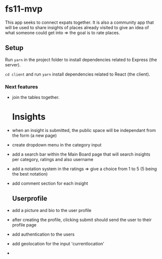 # fs11-mvp

This app seeks to connect expats together. It is also a community app that will be used to share insights of places already visited to give an idea of what someone could get into => the goal is to rate places.

## Setup

Run `yarn` in the project folder to install dependencies related to Express (the server).

`cd client` and run `yarn` install dependencies related to React (the client).

### Next features

- join the tables together.

  # Insights

- when an insight is submitted, the public space will be independant from the form (a new page)
- create dropdown menu in the category input
- add a search bar within the Main Board page that will search insights per category, ratings and also username
- add a notation system in the ratings => give a choice from 1 to 5 (5 being the best notation)
- add comment section for each insight

  ## Userprofile

- add a picture and bio to the user profile
- after creating the profile, clicking submit should send the user to their profile page
- add authentication to the users
- add geolocation for the input 'currentlocation'
-
